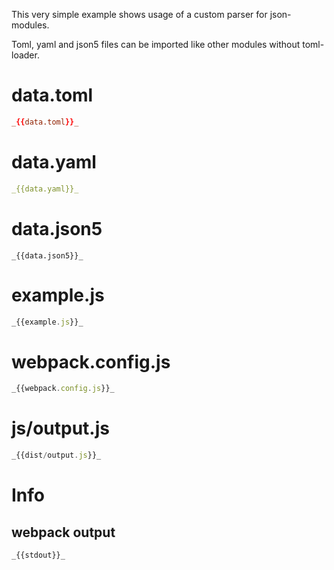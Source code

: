 This very simple example shows usage of a custom parser for json-modules.

Toml, yaml and json5 files can be imported like other modules without toml-loader.

# data.toml

```toml
_{{data.toml}}_
```

# data.yaml

```yaml
_{{data.yaml}}_
```

# data.json5

```json5
_{{data.json5}}_
```

# example.js

```javascript
_{{example.js}}_
```

# webpack.config.js

```javascript
_{{webpack.config.js}}_
```

# js/output.js

```javascript
_{{dist/output.js}}_
```

# Info

## webpack output

```
_{{stdout}}_
```
